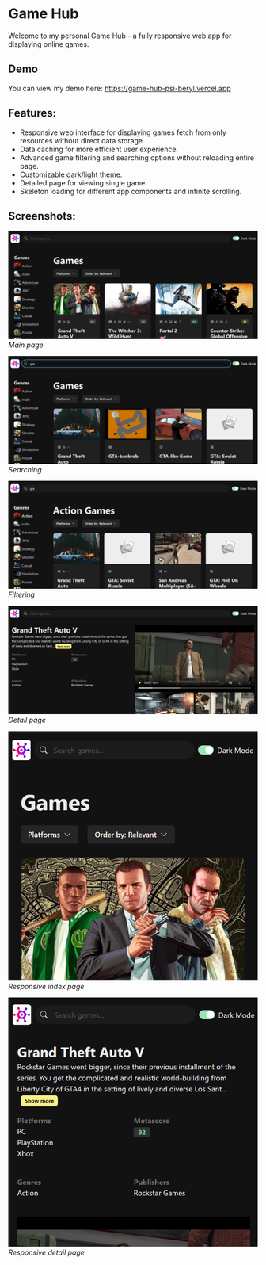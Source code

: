 # Game Hub
Welcome to my personal Game Hub - a fully responsive web app for displaying online games.
## Demo

You can view my demo here: https://game-hub-psi-beryl.vercel.app
## Features:
- Responsive web interface for displaying games fetch from only resources without direct data storage.
- Data caching for more efficient user experience.
- Advanced game filtering and searching options without reloading entire page.
- Customizable dark/light theme.
- Detailed page for viewing single game.
- Skeleton loading for different app components and infinite scrolling.

## Screenshots:

![Index page](src/assets/screenshots/index.png)
*Main page*

![Index page](src/assets/screenshots/search.png)
*Searching*

![Index page](src/assets/screenshots/filter.png)
*Filtering*

![Index page](src/assets/screenshots/single.png)
*Detail page*

![Index page](src/assets/screenshots/res1.png)
*Responsive index page*

![Index page](src/assets/screenshots/res2.png)
*Responsive detail page*

